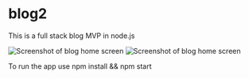 # blog2

This is a full stack blog MVP in node.js

![Screenshot of blog home screen](https://github.com/JeffCODEblum/blog2/blog1.PNG)
![Screenshot of blog home screen](https://github.com/JeffCODEblum/blog2/blog2.PNG)

To run the app use npm install && npm start

